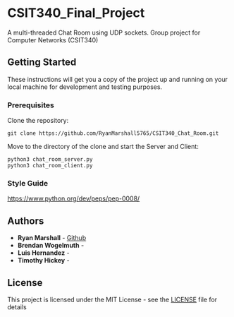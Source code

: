 # CSIT340_Final_Project

A multi-threaded Chat Room using UDP sockets. Group project for Computer Networks (CSIT340)

## Getting Started

These instructions will get you a copy of the project up and running on your local machine for development and testing purposes.

### Prerequisites

Clone the repository:

```
git clone https://github.com/RyanMarshall5765/CSIT340_Chat_Room.git
```

Move to the directory of the clone and start the Server and Client:

```
python3 chat_room_server.py
python3 chat_room_client.py
```

### Style Guide

https://www.python.org/dev/peps/pep-0008/

## Authors

- **Ryan Marshall** - [Github](https://github.com/RyanMarshall5765)
- **Brendan Wogelmuth** -
- **Luis Hernandez** -
- **Timothy Hickey** -

## License

This project is licensed under the MIT License - see the [LICENSE](LICENSE) file for details
